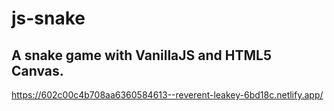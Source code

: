 # js-snake
## A snake game with VanillaJS and HTML5 Canvas.

https://602c00c4b708aa6360584613--reverent-leakey-6bd18c.netlify.app/